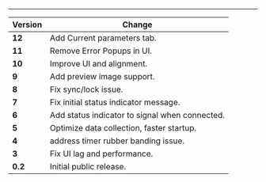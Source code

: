---

| Version | Change                                         |
| ------- | ---------------------------------------------- |
| **12**  | Add Current parameters tab.                    |
| **11**  | Remove Error Popups in UI.                     |
| **10**  | Improve UI and alignment.                      |
| **9**   | Add preview image support.                     |
| **8**   | Fix sync/lock issue.                           |
| **7**   | Fix initial status indicator message.          |
| **6**   | Add status indicator to signal when connected. |
| **5**   | Optimize data collection, faster startup.      |
| **4**   | address timer rubber banding issue.            |
| **3**   | Fix UI lag and performance.                    |
| **0.2** | Initial public release.                        |
